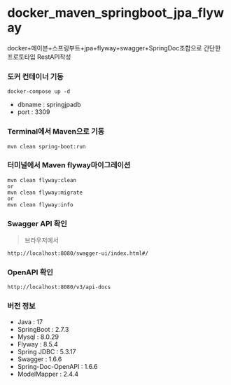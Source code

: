 # docker_maven_springboot_jpa_flyway
docker+메이븐+스프링부트+jpa+flyway+swagger+SpringDoc조합으로 간단한 프로토타입 RestAPI작성

### 도커 컨테이너 기동
```git
docker-compose up -d
```
- dbname : springjpadb
- port : 3309

### Terminal에서 Maven으로 기동  
```git
mvn clean spring-boot:run
```

### 터미널에서 Maven flyway마이그레이션
```git
mvn clean flyway:clean
or
mvn clean flyway:migrate
or
mvn clean flyway:info
```

### Swagger API 확인
> 브라우저에서 
```git
http://localhost:8080/swagger-ui/index.html#/
```

### OpenAPI 확인
```git
http://localhost:8080/v3/api-docs
```

### 버전 정보  
- Java : 17
- SpringBoot : 2.7.3
- Mysql : 8.0.29
- Flyway : 8.5.4
- Spring JDBC : 5.3.17
- Swagger : 1.6.6
- Spring-Doc-OpenAPI : 1.6.6
- ModelMapper : 2.4.4